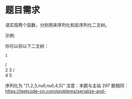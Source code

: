 # 题目需求

请实现两个函数，分别用来序列化和反序列化二叉树。

示例: 

你可以将以下二叉树：

    1
   / \
  2   3
     / \
    4   5

序列化为 "[1,2,3,null,null,4,5]"
注意：本题与主站 297 题相同：https://leetcode-cn.com/problems/serialize-and-

